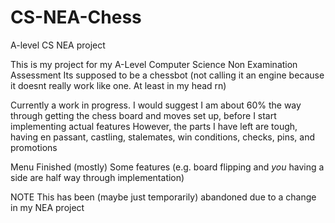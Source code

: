 # CS-NEA-Chess
A-level CS NEA project

This is my project for my A-Level Computer Science Non Examination Assessment
Its supposed to be a chessbot (not calling it an engine because it doesnt really work like one. At least in my head rn)

Currently a work in progress. I would suggest I am about 60% the way through getting the chess board and moves set up, before I start implementing actual features
However, the parts I have left are tough, having en passant, castling, stalemates, win conditions, checks, pins, and promotions

Menu Finished (mostly)
Some features (e.g. board flipping and *you* having a side are half way through implementation)


NOTE
This has been (maybe just temporarily) abandoned due to a change in my NEA project
